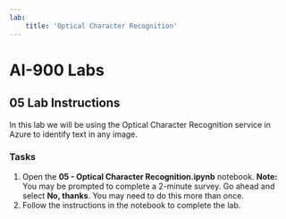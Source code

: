 ```yaml
---
lab:
    title: 'Optical Character Recognition'
---
```


# AI-900 Labs
## 05 Lab Instructions
In this lab we will be using the Optical Character Recognition service in Azure to identify text in any image.

### Tasks
1.  Open the **05 - Optical Character Recognition.ipynb** notebook.
    **Note:** You may be prompted to complete a 2-minute survey. Go ahead and select **No, thanks**. You may need to do this more than once.
2.  Follow the instructions in the notebook to complete the lab.
